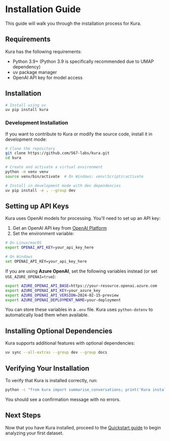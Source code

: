 # Installation Guide

This guide will walk you through the installation process for Kura.

## Requirements

Kura has the following requirements:

- Python 3.9+ (Python 3.9 is specifically recommended due to UMAP dependency)
- uv package manager
- OpenAI API key for model access

## Installation

```bash
# Install using uv
uv pip install kura
```

### Development Installation

If you want to contribute to Kura or modify the source code, install it in development mode:

```bash
# Clone the repository
git clone https://github.com/567-labs/kura.git
cd kura

# Create and activate a virtual environment
python -m venv venv
source venv/bin/activate  # On Windows: venv\Scripts\activate

# Install in development mode with dev dependencies
uv pip install -e . --group dev
```

## Setting up API Keys

Kura uses OpenAI models for processing. You'll need to set up an API key:

1. Get an OpenAI API key from [OpenAI Platform](https://platform.openai.com/api-keys)
2. Set the environment variable:

```bash
# On Linux/macOS
export OPENAI_API_KEY=your_api_key_here

# On Windows
set OPENAI_API_KEY=your_api_key_here
```

If you are using **Azure OpenAI**, set the following variables instead (or set
`USE_AZURE_OPENAI=true`):

```bash
export AZURE_OPENAI_API_BASE=https://your-resource.openai.azure.com
export AZURE_OPENAI_API_KEY=your_azure_key
export AZURE_OPENAI_API_VERSION=2024-02-15-preview
export AZURE_OPENAI_DEPLOYMENT_NAME=your-deployment
```

You can store these variables in a `.env` file. Kura uses
`python-dotenv` to automatically load them when available.

## Installing Optional Dependencies

Kura supports additional features with optional dependencies:

```bash
uv sync --all-extras --group dev --group docs
```

## Verifying Your Installation

To verify that Kura is installed correctly, run:

```bash
python -c "from kura import summarise_conversations; print('Kura installed successfully')"
```

You should see a confirmation message with no errors.

## Next Steps

Now that you have Kura installed, proceed to the [Quickstart guide](quickstart.md) to begin analyzing your first dataset.
